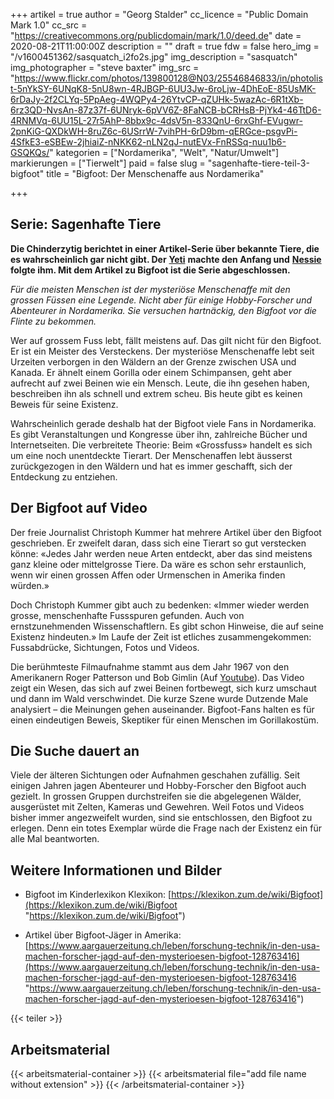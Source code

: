 +++
artikel = true
author = "Georg Stalder"
cc_licence = "Public Domain Mark 1.0"
cc_src = "https://creativecommons.org/publicdomain/mark/1.0/deed.de"
date = 2020-08-21T11:00:00Z
description = ""
draft = true
fdw = false
hero_img = "/v1600451362/sasquatch_i2fo2s.jpg"
img_description = "sasquatch"
img_photographer = "steve baxter"
img_src = "https://www.flickr.com/photos/139800128@N03/25546846833/in/photolist-5nYkSY-6UNqK8-5nU8wn-4RJBGP-6UU3Jw-6roLjw-4DhEoE-85UsMK-6rDaJy-2f2CLYq-5PpAeg-4WQPy4-26YtvCP-qZUHk-5wazAc-6R1tXb-6rz3QD-NvsAn-87z37f-6UNryk-6pVV6Z-8FaNCB-bCRHsB-PjYk4-46TtD6-4RNMVq-6UU15L-27r5AhP-8bbx9c-4dsV5n-833QnU-6rxGhf-EVugwr-2pnKiG-QXDkWH-8ruZ6c-6USrrW-7vihPH-6rD9bm-qERGce-psgvPi-4SfkE3-eSBEw-2jhiaiZ-nNKK62-nLN2qJ-nutEVx-FnRSSq-nuu1b6-GSQKQs/"
kategorien = ["Nordamerika", "Welt", "Natur/Umwelt"]
markierungen = ["Tierwelt"]
paid = false
slug = "sagenhafte-tiere-teil-3-bigfoot"
title = "Bigfoot: Der Menschenaffe aus Nordamerika"

+++
## Serie: Sagenhafte Tiere

**Die Chinderzytig berichtet in einer Artikel-Serie über bekannte Tiere, die es wahrscheinlich gar nicht gibt. Der** [**Yeti**](https://chinderzytig-v1.netlify.app/sagenhaftetiere-teil1-yeti/) **machte den Anfang und** [**Nessie**](https://chinderzytig-v1.netlify.app/sagenhafte-tiere-teil-2-nessie/) **folgte ihm. Mit dem Artikel zu Bigfoot ist die Serie abgeschlossen.**

_Für die meisten Menschen ist der mysteriöse Menschenaffe mit den grossen Füssen eine Legende. Nicht aber für einige Hobby-Forscher und Abenteurer in Nordamerika. Sie versuchen hartnäckig, den Bigfoot vor die Flinte zu bekommen._

Wer auf grossem Fuss lebt, fällt meistens auf. Das gilt nicht für den Bigfoot. Er ist ein Meister des Versteckens. Der mysteriöse Menschenaffe lebt seit Urzeiten verborgen in den Wäldern an der Grenze zwischen USA und Kanada. Er ähnelt einem Gorilla oder einem Schimpansen, geht aber aufrecht auf zwei Beinen wie ein Mensch. Leute, die ihn gesehen haben, beschreiben ihn als schnell und extrem scheu. Bis heute gibt es keinen Beweis für seine Existenz.

Wahrscheinlich gerade deshalb hat der Bigfoot viele Fans in Nordamerika. Es gibt Veranstaltungen und Kongresse über ihn, zahlreiche Bücher und Internetseiten. Die verbreitete Theorie: Beim «Grossfuss» handelt es sich um eine noch unentdeckte Tierart. Der Menschenaffen lebt äusserst zurückgezogen in den Wäldern und hat es immer geschafft, sich der Entdeckung zu entziehen.

## Der Bigfoot auf Video

Der freie Journalist Christoph Kummer hat mehrere Artikel über den Bigfoot geschrieben. Er zweifelt daran, dass sich eine Tierart so gut verstecken könne: «Jedes Jahr werden neue Arten entdeckt, aber das sind meistens ganz kleine oder mittelgrosse Tiere. Da wäre es schon sehr erstaunlich, wenn wir einen grossen Affen oder Urmenschen in Amerika finden würden.»

Doch Christoph Kummer gibt auch zu bedenken: «Immer wieder werden grosse, menschenhafte Fussspuren gefunden. Auch von ernstzunehmenden Wissenschaftlern. Es gibt schon Hinweise, die auf seine Existenz hindeuten.» Im Laufe der Zeit ist etliches zusammengekommen: Fussabdrücke, Sichtungen, Fotos und Videos.

Die berühmteste Filmaufnahme stammt aus dem Jahr 1967 von den Amerikanern Roger Patterson und Bob Gimlin (Auf [Youtube](https://www.youtube.com/watch?v=lOxuRIfFs0w)). Das Video zeigt ein Wesen, das sich auf zwei Beinen fortbewegt, sich kurz umschaut und dann im Wald verschwindet. Die kurze Szene wurde Dutzende Male analysiert – die Meinungen gehen auseinander. Bigfoot-Fans halten es für einen eindeutigen Beweis, Skeptiker für einen Menschen im Gorillakostüm.

## Die Suche dauert an

Viele der älteren Sichtungen oder Aufnahmen geschahen zufällig. Seit einigen Jahren jagen Abenteurer und Hobby-Forscher den Bigfoot auch gezielt. In grossen Gruppen durchstreifen sie die abgelegenen Wälder, ausgerüstet mit Zelten, Kameras und Gewehren. Weil Fotos und Videos bisher immer angezweifelt wurden, sind sie entschlossen, den Bigfoot zu erlegen. Denn ein totes Exemplar würde die Frage nach der Existenz ein für alle Mal beantworten.

## Weitere Informationen und Bilder

* Bigfoot im Kinderlexikon Klexikon: [https://klexikon.zum.de/wiki/Bigfoot](https://klexikon.zum.de/wiki/Bigfoot "https://klexikon.zum.de/wiki/Bigfoot")


* Artikel über Bigfoot-Jäger in Amerika: [https://www.aargauerzeitung.ch/leben/forschung-technik/in-den-usa-machen-forscher-jagd-auf-den-mysterioesen-bigfoot-128763416](https://www.aargauerzeitung.ch/leben/forschung-technik/in-den-usa-machen-forscher-jagd-auf-den-mysterioesen-bigfoot-128763416 "https://www.aargauerzeitung.ch/leben/forschung-technik/in-den-usa-machen-forscher-jagd-auf-den-mysterioesen-bigfoot-128763416")

{{< teiler >}}

## Arbeitsmaterial

{{< arbeitsmaterial-container >}}
{{< arbeitsmaterial file="add file name without extension" >}}
{{< /arbeitsmaterial-container >}}